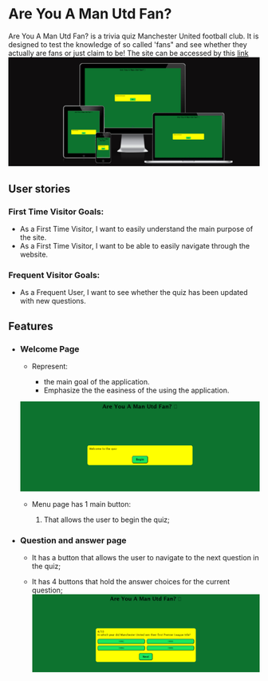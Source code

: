# Are You A Man Utd Fan?

Are You A Man Utd Fan? is a trivia quiz Manchester United football club. It is designed to test the knowledge of so called 'fans" and see whether they actually are fans or just claim to be!
The site can be accessed by this [link](https://khalidcodes1.github.io/Are-You-A-Man-Utd-Fan/)
![Responsive Mockup](documentation/responsive_mockup.png)


## User stories
### First Time Visitor Goals:
* As a First Time Visitor, I want to easily understand the main purpose of the site.
* As a First Time Visitor, I want to be able to easily navigate through the website.
### Frequent Visitor Goals:
* As a Frequent User, I want to see whether the quiz has been updated with new questions.
## Features

+ ### Welcome Page

    - Represent: 

        * the main goal of the application.
        * Emphasize the the easiness of the using the application.

    ![Welcome Page](documentation/welcome_page.png)

    - Menu page has 1 main button:

        1. That allows the user to begin the quiz;

        
+ ### Question and answer page
    - It has a button that allows the user to navigate to the next question in the quiz;

    - It has 4 buttons that hold the answer choices for the current question;
    ![Question and Answer page](documentation/q&a_page.png)

